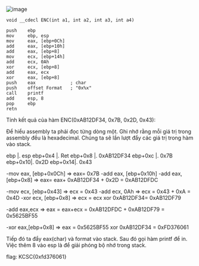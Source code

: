 ![image](https://user-images.githubusercontent.com/87138860/213168385-0980e304-ab6e-4cad-b69b-0143a550cfe9.png)

```
void __cdecl ENC(int a1, int a2, int a3, int a4)

push    ebp
mov     ebp, esp
mov     eax, [ebp+0Ch]
add     eax, [ebp+10h]
add     eax, [ebp+8]
mov     ecx, [ebp+14h]
add     ecx, 0Ah
xor     ecx, [ebp+8]
add     eax, ecx
xor     eax, [ebp+8]
push    eax             ; char
push    offset Format   ; "0x%x"
call    printf
add     esp, 8
pop     ebp
retn
```

Tính kết quả của hàm ENC(0xAB12DF34, 0x7B, 0x2D, 0x43):


Để hiểu assembly ta phải đọc từng dòng một. Ghi nhớ rằng mỗi giá trị trong assembly đều là  hexadecimal. 
Chúng ta sẽ lần lượt đẩy các giá trị trong hàm vào stack.

ebp           |.      esp
ebp+0x4  |.     Ret
ebp+0x8  |.    0xAB12DF34
ebp+0xc  |.     0x7B
ebp+0x10|.      0x2D
ebp+0x14|.      0x43


-mov eax, [ebp+0x0Ch] => eax= 0x7B
-add eax, [ebp+0x10h]
-add eax, [ebp+0x8] 
=> eax= eax+ 0xAB12DF34 + 0x2D = 0xAB12DFDC


-mov ecx, [ebp+0x43] => ecx = 0x43
-add ecx, 0Ah  => ecx = 0x43 + 0xA = 0x4D
-xor ecx, [ebp+0x8] => ecx = ecx xor 0xAB12DF34= 0xAB12DF79

-add eax,ecx => eax = eax+ecx = 0xAB12DFDC + 0xAB12DF79 = 0x5625BF55

-xor eax,[ebp+0x8] => eax = 0x5625BF55 xor 0xAB12DF34 = 0xFD376061
 
Tiếp đó ta đẩy eax(char) và format vào stack. Sau đó gọi hàm printf để in.
Việc thêm 8 vào esp là để giải phóng bộ nhớ trong stack.

flag: KCSC{0xfd376061}
